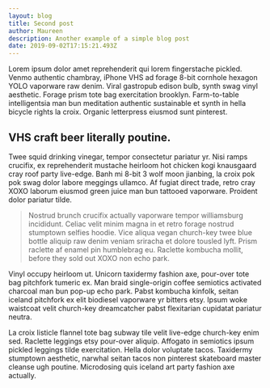 ```yaml
---
layout: blog
title: Second post
author: Maureen
description: Another example of a simple blog post
date: 2019-09-02T17:15:21.493Z
---
```

Lorem ipsum dolor amet reprehenderit qui lorem fingerstache pickled. Venmo authentic chambray, iPhone VHS ad forage 8-bit cornhole hexagon YOLO vaporware raw denim. Viral gastropub edison bulb, synth swag vinyl aesthetic. Forage prism tote bag exercitation brooklyn. Farm-to-table intelligentsia man bun meditation authentic sustainable et synth in hella bicycle rights la croix. Organic letterpress eiusmod sunt pinterest.

## VHS craft beer literally poutine.

Twee squid drinking vinegar, tempor consectetur pariatur yr. Nisi ramps crucifix, ex reprehenderit mustache heirloom hot chicken kogi knausgaard cray roof party live-edge. Banh mi 8-bit 3 wolf moon jianbing, la croix pok pok swag dolor labore meggings ullamco. Af fugiat direct trade, retro cray XOXO laborum eiusmod green juice man bun tattooed vaporware. Proident dolor pariatur tilde.

> Nostrud brunch crucifix actually vaporware tempor williamsburg incididunt. Celiac velit minim magna in et retro forage nostrud stumptown selfies hoodie. Vice aliqua vegan church-key twee blue bottle aliquip raw denim veniam sriracha et dolore tousled lyft. Prism raclette af enamel pin humblebrag eu. Raclette kombucha mollit, before they sold out XOXO non echo park.

Vinyl occupy heirloom ut. Unicorn taxidermy fashion axe, pour-over tote bag pitchfork tumeric ex. Man braid single-origin coffee semiotics activated charcoal man bun pop-up echo park. Pabst kombucha kinfolk, seitan iceland pitchfork ex elit biodiesel vaporware yr bitters etsy. Ipsum woke waistcoat velit church-key dreamcatcher pabst flexitarian cupidatat pariatur neutra.

La croix listicle flannel tote bag subway tile velit live-edge church-key enim sed. Raclette leggings etsy pour-over aliquip. Affogato in semiotics ipsum pickled leggings tilde exercitation. Hella dolor voluptate tacos. Taxidermy stumptown aesthetic, narwhal seitan tacos non pinterest skateboard master cleanse ugh poutine. Microdosing quis iceland art party fashion axe actually.
